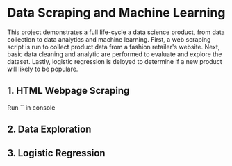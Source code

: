 # Data Scraping and Machine Learning
This project demonstrates a full life-cycle a data science product, from data collection to data analytics and machine learning. First, a web scraping script is run to collect product data from a fashion retailer's website. Next, basic data cleaning and analytic are performed to evaluate and explore the dataset. Lastly, logistic regression is deloyed to determine if a new product will likely to be populare. 

## 1. HTML Webpage Scraping
Run `` in console 

## 2. Data Exploration

## 3. Logistic Regression
